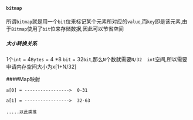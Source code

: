 #### `bitmap`

所谓`bitmap`就是用一个`bit`位来标记某个元素所对应的`value`,而`key`即是该元素,由于`Bitmap`使用了`bit`位来存储数据,因此可以节省空间

##### 大小转换关系

1个`int` = 4`Bytes` = 4 *8 `bit` = 32`bit`,那么`N`个数就需要`N/32  int`空间,所以需要申请内存空间大小为x[1+N/32]




####Map映射


```$xslt
a[0] = ----------------->  0-31

a[1] = ----------------->  32-63

.....以此类推

```